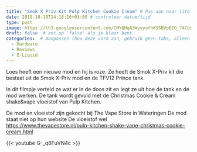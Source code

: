 ```yaml
---
title: "Smok X Priv Kit Pulp Kitchen Cookie Cream" # Pas aan naar titel
date: 2018-10-10T14:18:16+01:00 # controleer datum/tijd
type: post
image: https://lh3.googleusercontent.com/CMYQHqA3WyyyofhKSSBVpBEO_74CbShMfK-Rgn7eDGfUTIqbcpRz4MRNe6YvD106u3jL4iGhCkavTI3xu6Pakf6JS_0G7Tslu-NA65ZsD7hwwQMV5BVtyZ8X34XhSJuCi56QBs3DsPVSP1mVv7eXdyVbmef5NFDcCtcrakW-ZMeOZfmhEc21IzmgHnAPC7bxgfSWCcaAiOCFcDT0vRvJIhgEU8Cj5Fa5wkGkGtA4ACfeqVM1Bj9Rcu94kiYNBESMWMCz-IUlRcS8Y7x7y5XzA_hBNdEDVEzmgkwTLwS91HblXIfkYPdiELPcnnZRuG5rjxQJXW6yLpr8OlU2oNDX03eZh2ih4MZ4S7yiTAMyQ9Srm-Ep2gK4GNUUIE8rqGRsrQSjpOySlZC-YXF2d1oZbwXn92dOOAJiR90sgOgtc_qwY5g2x8mG66qjr4wriWRn79n7WgZ7pIr9PK-MBhR4Av0kj_QMlrDkWua29gE-eZ6YKSLqT_BlojDL-qvkKOfPonldG1S4_LTSSr2zdrTZmDJTjdRCi-9hDieAgMwtw46pydV-WM0pmvyG3MZvQnLq9GJCY7NIyGBB_vn3IgR66hlc8-I7BLA-QX0xnOYl61ogiR5oNSqmZVqG9KN4eHtfyCF_Wxll_meSn_dyncG0FKe-Yn_qLUI5Lz6R61vxnsr5Zo0tn0hI5bj3xCEaxstbIYV2KBRvXVvqaG13FfY=w960-h540-no
draft: false  # zet op 'false' als je klaar bent
categories:  # Aanpassen (hou deze vorm aan, gebruik geen tabs, alleen spaties)
  - Hardware
  - Reviews
  - E-Liquid
---
```


Loes heeft een nieuwe mod en hij is roze. 
Ze heeft de Smok X-Priv kit die bestaat uit de Smok X-Priv mod en de TFV12 Prince tank. 
 
In dit filmpje verteld ze wat er in de doos zit en legt ze uit hoe de tank en de mod werken. 
De tank wordt gevuld met de Christmas Cookie & Cream shake&vape vloeistof van Pulp Kitchen. 

De mod en vloeistof zijn gekocht bij The Vape Store in Wateringen
De mod staat niet op hun website 
De vloeistof wel
https://www.thevapestore.nl/pulp-kitchen-shake-vape-christmas-cookie-cream.html

{{< youtube G-_q8FuVN4c >}}